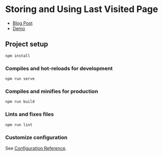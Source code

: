 # Storing and Using Last Visited Page


* [Blog Post](https://insight.heybooster.ai/storing-and-using-last-visited-page-in-vue-js/)
* [Demo](https://process-last-visited-page.netlify.app/)

## Project setup
```
npm install
```

### Compiles and hot-reloads for development
```
npm run serve
```

### Compiles and minifies for production
```
npm run build
```

### Lints and fixes files
```
npm run lint
```

### Customize configuration
See [Configuration Reference](https://cli.vuejs.org/config/).
